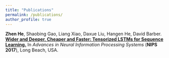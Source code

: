 ```yaml
---
title: "Publications"
permalink: /publications/
author_profile: true
---
```


<b>Zhen He</b>, Shaobing Gao, Liang Xiao, Daxue Liu, Hangen He, David Barber.
<b>[Wider and Deeper, Cheaper and Faster: Tensorized LSTMs for Sequence Learning.](http://papers.nips.cc/paper/6606-wider-and-deeper-cheaper-and-faster-tensorized-lstms-for-sequence-learning)</b>
In <i>Advances in Neural Information Processing Systems</i> (<b>NIPS 2017</b>), Long Beach, USA.
